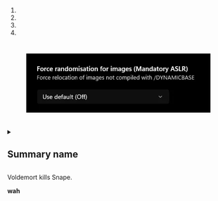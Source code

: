 
<ol className="colored-numbers">
  <li></li>
  <li></li>
  <li></li>
  <li></li>
</ol>


# <p align="center"> ![Wah](../static/img/ForceRandomization.webp) </p>


<details>

  <summary><h2>Summary name </h2></summary>

blah blah blah

</details>


<span class="hover-spoiler">Voldemort kills Snape.</span>

<span class="custom-text">**wah**</span>